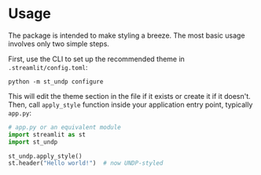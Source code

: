 # Usage

The package is intended to make styling a breeze. The most basic usage involves only two simple steps.

First, use the CLI to set up the recommended theme in `.streamlit/config.toml`:

```shell
python -m st_undp configure
```

This will edit the theme section in the file if it exists or create it if it doesn't.
Then, call `apply_style` function inside your application entry point, typically `app.py`: 

```python
# app.py or an equivalent module
import streamlit as st
import st_undp

st_undp.apply_style()
st.header("Hello world!")  # now UNDP-styled
```
